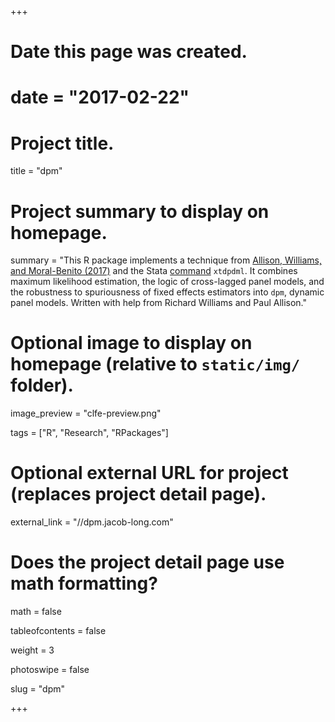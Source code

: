 +++
# Date this page was created.
# date = "2017-02-22"

# Project title.
title = "dpm"

# Project summary to display on homepage.
summary = "This R package implements a technique from [Allison, Williams, and Moral-Benito (2017)](https://www3.nd.edu/~rwilliam/dynamic/AllisonWilliamsMoralBenito2017.pdf) and the Stata [command](https://www3.nd.edu/~rwilliam/dynamic/SJPaper.pdf) `xtdpdml`. It combines maximum likelihood estimation, the logic of cross-lagged panel models, and the robustness to spuriousness of fixed effects estimators into `dpm`, dynamic panel models. Written with help from Richard Williams and Paul Allison."

# Optional image to display on homepage (relative to `static/img/` folder).
image_preview = "clfe-preview.png"

tags = ["R", "Research", "RPackages"]

# Optional external URL for project (replaces project detail page).
external_link = "//dpm.jacob-long.com"

# Does the project detail page use math formatting?
math = false

tableofcontents = false

weight = 3

photoswipe = false

slug = "dpm"

+++